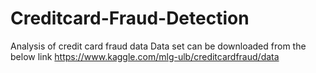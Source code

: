 # Creditcard-Fraud-Detection
Analysis of credit card fraud data
Data set can be downloaded from the below link
https://www.kaggle.com/mlg-ulb/creditcardfraud/data
